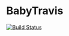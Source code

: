 # BabyTravis

[![Build Status](https://travis-ci.com/ShanBai6/BabyTravis.svg?token=i93xnpKsvRyK8MgRJsSq&branch=master)](https://travis-ci.com/ShanBai6/BabyTravis)
